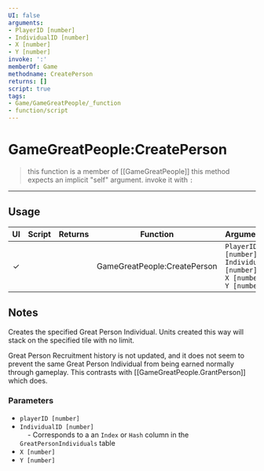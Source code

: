 ```yaml
---
UI: false
arguments:
- PlayerID [number]
- IndividualID [number]
- X [number]
- Y [number]
invoke: ':'
memberOf: Game
methodname: CreatePerson
returns: []
script: true
tags:
- Game/GameGreatPeople/_function
- function/script
---
```

# GameGreatPeople:CreatePerson
> this function is a member of [[GameGreatPeople]]
> this method expects an implicit "self" argument. invoke it with `:`
-----
## Usage
|  UI | Script | Returns | Function | Arguments |
|:---:|:------:|-------:|:--------:|:---------|
|✓| ||GameGreatPeople:CreatePerson|`PlayerID [number]`<br>`IndividualID [number]`<br>`X [number]`<br>`Y [number]`|

## Notes
  
Creates the specified Great Person Individual. Units created this way will stack on the specified tile with no limit.  
  
Great Person Recruitment history is not updated, and it does not seem to prevent the same Great Person Individual from being earned normally through gameplay. This contrasts with [[GameGreatPeople.GrantPerson]] which does.  
  
### Parameters  
- `playerID [number]`  
- `IndividualID [number]`   
    - Corresponds to a an `Index` or `Hash` column in the `GreatPersonIndividuals` table  
- `X [number]`  
- `Y [number]`